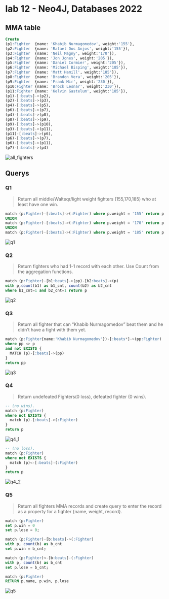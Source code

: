 # lab 12 - Neo4J, Databases 2022

## MMA table

```sql
Create
(p1:Fighter  {name: 'Khabib Nurmagomedov', weight:'155'},
(p2:Fighter  {name: 'Rafael Dos Anjos', weight:'155'}),
(p3:Fighter  {name: 'Neil Magny', weight:'170'}),
(p4:Fighter  {name: 'Jon Jones', weight:'205'}),
(p5:Fighter  {name: 'Daniel Cormier', weight:'205'}),
(p6:Fighter  {name: 'Michael Bisping', weight:'185'}),
(p7:Fighter  {name: 'Matt Hamill', weight:'185'}),
(p8:Fighter  {name: 'Brandon Vera', weight:'205'}),
(p9:Fighter  {name: 'Frank Mir', weight:'230'}),
(p10:Fighter {name: 'Brock Lesnar', weight:'230'}),
(p11:Fighter {name: 'Kelvin Gastelum', weight:'185'}),
(p1)-[:beats]->(p2),
(p2)-[:beats]->(p3),
(p4)-[:beats]->(p5),
(p6)-[:beats]->(p7),
(p4)-[:beats]->(p8),
(p8)-[:beats]->(p9),
(p9)-[:beats]->(p10),
(p3)-[:beats]->(p11),
(p11)-[:beats]->(p6),
(p6)-[:beats]->(p7),
(p6)-[:beats]->(p11),
(p7)-[:beats]->(p4)
```

![all_fighters](./.img/graph.png "all_fighters")

## Querys

### Q1

> Return all middle/Walteqr/light weight fighters (155,170,185) who at least have one win.

```sql
match (p:Fighter)-[:beats]->(:Fighter) where p.weight = '155' return p
UNION
match (p:Fighter)-[:beats]->(:Fighter) where p.weight = '170' return p
UNION
match (p:Fighter)-[:beats]->(:Fighter) where p.weight = '185' return p
```

![q1](./.img/graph1.png)

### Q2

> Return fighters who had 1-1 record with each other. Use Count from the
aggregation functions.

```sql
match (p:Fighter)-[b1:beats]->(pp)-[b2:beats]->(p)
with p,count(b1) as b1_cnt, count(b2) as b2_cnt
where b1_cnt=1 and b2_cnt=1 return p
```

![q2](./.img/graph2.png)

### Q3

> Return all fighter that can “Khabib Nurmagomedov” beat them and he
didn’t have a fight with them yet.

```sql
match (p:Fighter{name:'Khabib Nurmagomedov'})-[:beats*]->(pp:Fighter) 
where pp <> p 
and not EXISTS {
  MATCH (p)-[:beats]->(pp)
}
return pp
```

![q3](./.img/graph3.png)

### Q4

> Return undefeated Fighters(0 loss), defeated fighter (0 wins).

```sql
-- (no wins).
match (p:Fighter)
where not EXISTS {
  match (p)-[:beats]->(:Fighter)
}
return p
```

![q4_1](./.img/graph4_1.png)

```sql
-- (no loss).
match (p:Fighter)
where not EXISTS {
  match (p)<-[:beats]-(:Fighter)
}
return p
```

![q4_2](./.img/graph4_2.png)

### Q5

> Return all fighters MMA records and create query to enter the record as a
property for a fighter {name, weight, record}.

```sql
match (p:Fighter)
set p.win = 0
set p.lose = 0;

match (p:Fighter)-[b:beats]->(:Fighter)
with p, count(b) as b_cnt
set p.win = b_cnt;

match (p:Fighter)<-[b:beats]-(:Fighter)
with p, count(b) as b_cnt
set p.lose = b_cnt;

match (p:Fighter)
RETURN p.name, p.win, p.lose 
```

![q5](./.img/graph5.png)
